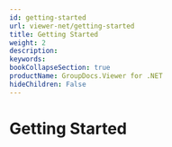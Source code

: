 ```yaml
---
id: getting-started
url: viewer-net/getting-started
title: Getting Started
weight: 2
description: 
keywords: 
bookCollapseSection: true
productName: GroupDocs.Viewer for .NET
hideChildren: False
---
```


# Getting Started
